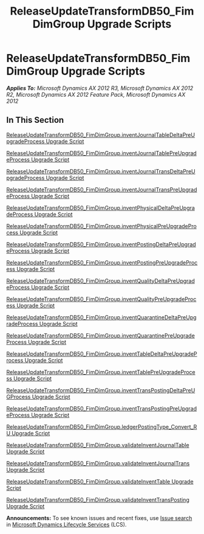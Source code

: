 ﻿---
title: ReleaseUpdateTransformDB50_FimDimGroup Upgrade Scripts
TOCTitle: ReleaseUpdateTransformDB50_FimDimGroup Upgrade Scripts
ms:assetid: f07dd754-d3f6-4ac7-a89d-4a76cf4a01bc
ms:mtpsurl: https://msdn.microsoft.com/en-us/library/JJ737434(v=AX.60)
ms:contentKeyID: 49712129
ms.date: 05/18/2015
mtps_version: v=AX.60
---

# ReleaseUpdateTransformDB50\_FimDimGroup Upgrade Scripts 


_**Applies To:** Microsoft Dynamics AX 2012 R3, Microsoft Dynamics AX 2012 R2, Microsoft Dynamics AX 2012 Feature Pack, Microsoft Dynamics AX 2012_

## In This Section

[ReleaseUpdateTransformDB50\_FimDimGroup.inventJournalTableDeltaPreUpgradeProcess Upgrade Script](releaseupdatetransformdb50-fimdimgroup-inventjournaltabledeltapreupgradeprocess-upgrade-script.md)

[ReleaseUpdateTransformDB50\_FimDimGroup.inventJournalTablePreUpgradeProcess Upgrade Script](releaseupdatetransformdb50-fimdimgroup-inventjournaltablepreupgradeprocess-upgrade-script.md)

[ReleaseUpdateTransformDB50\_FimDimGroup.inventJournalTransDeltaPreUpgradeProcess Upgrade Script](releaseupdatetransformdb50-fimdimgroup-inventjournaltransdeltapreupgradeprocess-upgrade-script.md)

[ReleaseUpdateTransformDB50\_FimDimGroup.inventJournalTransPreUpgradeProcess Upgrade Script](releaseupdatetransformdb50-fimdimgroup-inventjournaltranspreupgradeprocess-upgrade-script.md)

[ReleaseUpdateTransformDB50\_FimDimGroup.inventPhysicalDeltaPreUpgradeProcess Upgrade Script](releaseupdatetransformdb50-fimdimgroup-inventphysicaldeltapreupgradeprocess-upgrade-script.md)

[ReleaseUpdateTransformDB50\_FimDimGroup.inventPhysicalPreUpgradeProcess Upgrade Script](releaseupdatetransformdb50-fimdimgroup-inventphysicalpreupgradeprocess-upgrade-script.md)

[ReleaseUpdateTransformDB50\_FimDimGroup.inventPostingDeltaPreUpgradeProcess Upgrade Script](releaseupdatetransformdb50-fimdimgroup-inventpostingdeltapreupgradeprocess-upgrade-script.md)

[ReleaseUpdateTransformDB50\_FimDimGroup.inventPostingPreUpgradeProcess Upgrade Script](releaseupdatetransformdb50-fimdimgroup-inventpostingpreupgradeprocess-upgrade-script.md)

[ReleaseUpdateTransformDB50\_FimDimGroup.inventQualityDeltaPreUpgradeProcess Upgrade Script](releaseupdatetransformdb50-fimdimgroup-inventqualitydeltapreupgradeprocess-upgrade-script.md)

[ReleaseUpdateTransformDB50\_FimDimGroup.inventQualityPreUpgradeProcess Upgrade Script](releaseupdatetransformdb50-fimdimgroup-inventqualitypreupgradeprocess-upgrade-script.md)

[ReleaseUpdateTransformDB50\_FimDimGroup.inventQuarantineDeltaPreUpgradeProcess Upgrade Script](releaseupdatetransformdb50-fimdimgroup-inventquarantinedeltapreupgradeprocess-upgrade-script.md)

[ReleaseUpdateTransformDB50\_FimDimGroup.inventQuarantinePreUpgradeProcess Upgrade Script](releaseupdatetransformdb50-fimdimgroup-inventquarantinepreupgradeprocess-upgrade-script.md)

[ReleaseUpdateTransformDB50\_FimDimGroup.inventTableDeltaPreUpgradeProcess Upgrade Script](releaseupdatetransformdb50-fimdimgroup-inventtabledeltapreupgradeprocess-upgrade-script.md)

[ReleaseUpdateTransformDB50\_FimDimGroup.inventTablePreUpgradeProcess Upgrade Script](releaseupdatetransformdb50-fimdimgroup-inventtablepreupgradeprocess-upgrade-script.md)

[ReleaseUpdateTransformDB50\_FimDimGroup.inventTransPostingDeltaPreUGProcess Upgrade Script](releaseupdatetransformdb50-fimdimgroup-inventtranspostingdeltapreugprocess-upgrade-script.md)

[ReleaseUpdateTransformDB50\_FimDimGroup.inventTransPostingPreUpgradeProcess Upgrade Script](releaseupdatetransformdb50-fimdimgroup-inventtranspostingpreupgradeprocess-upgrade-script.md)

[ReleaseUpdateTransformDB50\_FimDimGroup.ledgerPostingType\_Convert\_RU Upgrade Script](releaseupdatetransformdb50-fimdimgroup-ledgerpostingtype-convert-ru-upgrade-script.md)

[ReleaseUpdateTransformDB50\_FimDimGroup.validateInventJournalTable Upgrade Script](releaseupdatetransformdb50-fimdimgroup-validateinventjournaltable-upgrade-script.md)

[ReleaseUpdateTransformDB50\_FimDimGroup.validateInventJournalTrans Upgrade Script](releaseupdatetransformdb50-fimdimgroup-validateinventjournaltrans-upgrade-script.md)

[ReleaseUpdateTransformDB50\_FimDimGroup.validateInventTable Upgrade Script](releaseupdatetransformdb50-fimdimgroup-validateinventtable-upgrade-script.md)

[ReleaseUpdateTransformDB50\_FimDimGroup.validateInventTransPosting Upgrade Script](releaseupdatetransformdb50-fimdimgroup-validateinventtransposting-upgrade-script.md)

  
**Announcements:** To see known issues and recent fixes, use [Issue search](http://go.microsoft.com/fwlink/?linkid=389258) in [Microsoft Dynamics Lifecycle Services](http://go.microsoft.com/fwlink/?linkid=306505) (LCS).

